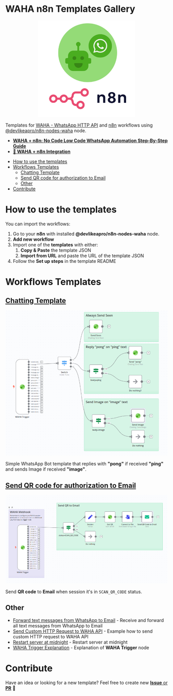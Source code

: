 # WAHA n8n Templates Gallery

<p align="center">
  <img src="./WAHA+n8n.png" width='300'/>
</p>

Templates for [WAHA - WhatsApp HTTP API](https://waha.devlike.pro) and [n8n](https://n8n.io/) workflows using
[@devlikeapro/n8n-nodes-waha](https://github.com/devlikeapro/n8n-nodes-waha) 
node.

- [**WAHA + n8n: No Code Low Code WhatsApp Automation Step-By-Step Guide**](http://localhost:1313/blog/waha-n8n/#install-waha-n8n-node)
- [**🧩 WAHA + n8n Integration**](https://waha.devlike.pro/docs/integrations/n8n/)

<!-- toc -->

- [How to use the templates](#how-to-use-the-templates)
- [Workflows Templates](#workflows-templates)
  * [Chatting Template](#chatting-template)
  * [Send QR code for authorization to Email](#send-qr-code-for-authorization-to-email)
  * [Other](#other)
- [Contribute](#contribute)

<!-- tocstop -->

# How to use the templates

You can import the workflows:
1. Go to your **n8n** with installed **@devlikeapro/n8n-nodes-waha** node.
2. **Add new workflow** 
3. Import one of the **templates** with either:
   1. **Copy & Paste** the template JSON
   2. **Import from URL** and paste the URL of the template JSON
4. Follow the **Set up steps** in the template README

# Workflows Templates

## [Chatting Template](/chatting-template)

![](chatting-template/workflow.png)

Simple WhatsApp Bot template that replies with **"pong"** if received **"ping"** and sends Image if received **"image"**.

## [Send QR code for authorization to Email](./send-qr-code-to-email)

![](send-qr-code-to-email/workflow.png)

Send **QR code** to **Email** when session it's in `SCAN_QR_CODE` status.

## Other
- [Forward text messages from WhatsApp to Email](./forward-all-text-messages-to-email) - Receive and forward all text messages from WhatsApp to Email
- [Send Custom HTTP Request to WAHA API](./send-custom-http-request-to-waha)  - Example how to send custom HTTP request to WAHA API
- [Restart server at midnight](./restart-server-at-midnight) - Restart server at midnight
- [WAHA Trigger Explanation](./waha-trigger-explanation) - Explanation of **WAHA Trigger** node


# Contribute

Have an idea or looking for a new template? 
Feel free to create new [**Issue** or **PR**](https://github.com/devlikeapro/waha-n8n-templates/pulls) 🙏


